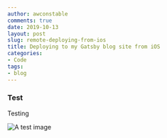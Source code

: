 ```yaml
---
author: awconstable
comments: true
date: 2019-10-13
layout: post
slug: remote-deploying-from-ios
title: Deploying to my Gatsby blog site from iOS
categories:
- Code
tags:
- blog
---
```


### Test
Testing

![A test image](../../../images/2019-10-08-IMG_5374.jpeg)

